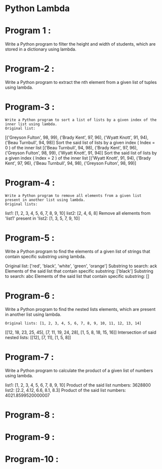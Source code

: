 # Python Lambda

# Program 1 :
   
Write a Python program to filter the height and width of students, which are stored in a dictionary using lambda.

# Program-2 : 
   
Write a Python program to extract the nth element from a given list of tuples using lambda.

# Program-3 :
    Write a Python program to sort a list of lists by a given index of the inner list using lambda.
    Original list:
[('Greyson Fulton', 98, 99), ('Brady Kent', 97, 96), ('Wyatt Knott', 91, 94), ('Beau Turnbull', 94, 98)]
Sort the said list of lists by a given index ( Index = 0 ) of the inner list
[('Beau Turnbull', 94, 98), ('Brady Kent', 97, 96), ('Greyson Fulton', 98, 99), ('Wyatt Knott', 91, 94)]
Sort the said list of lists by a given index ( Index = 2 ) of the inner list
[('Wyatt Knott', 91, 94), ('Brady Kent', 97, 96), ('Beau Turnbull', 94, 98), ('Greyson Fulton', 98, 99)]

# Program-4 :
    Write a Python program to remove all elements from a given list present in another list using lambda.
    Original lists:
list1: [1, 2, 3, 4, 5, 6, 7, 8, 9, 10]
list2: [2, 4, 6, 8]
Remove all elements from 'list1' present in 'list2:
[1, 3, 5, 7, 9, 10]

# Program-5 :
  Write a Python program to find the elements of a given list of strings that contain specific substring using lambda.

  Original list:
['red', 'black', 'white', 'green', 'orange']
Substring to search:
ack
Elements of the said list that contain specific substring:
['black']
Substring to search:
abc
Elements of the said list that contain specific substring:
[]

# Program-6 : 
  Write a Python program to find the nested lists elements, which are present in another list using lambda.

    Original lists: [1, 2, 3, 4, 5, 6, 7, 8, 9, 10, 11, 12, 13, 14]
[[12, 18, 23, 25, 45], [7, 11, 19, 24, 28], [1, 5, 8, 18, 15, 16]]
Intersection of said nested lists:
[[12], [7, 11], [1, 5, 8]]

# Program-7 :
  Write a Python program to calculate the product of a given list of numbers using lambda.

  list1: [1, 2, 3, 4, 5, 6, 7, 8, 9, 10]
Product of the said list numbers:
3628800
list2: [2.2, 4.12, 6.6, 8.1, 8.3]
Product of the said list numbers:
4021.8599520000007

# Program-8 :
  
# Program-9 :
  

# Program-10 :
 